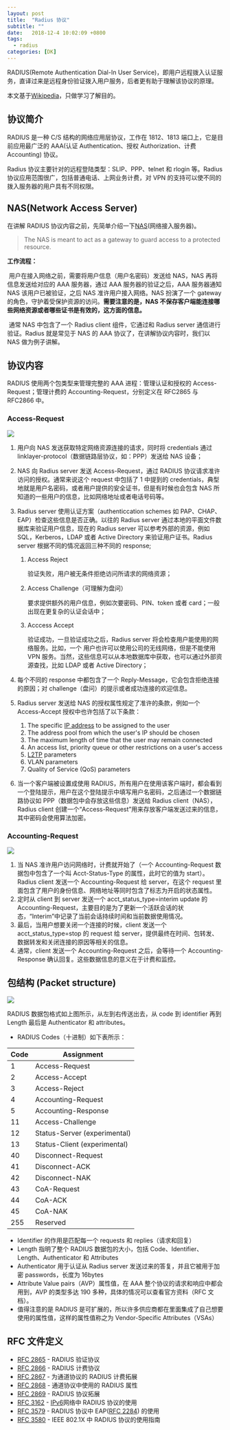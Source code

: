 ```yaml
---
layout: post
title:  "Radius 协议"
subtitle: ""
date:   2018-12-4 10:02:09 +0800
tags:
  - radius
categories: [DK]
---
```


 RADIUS(Remote Authentication Dial-In User Service)，即用户远程拨入认证服务，直译过来是远程身份验证拨入用户服务，后者更有助于理解该协议的原理。

 本文基于[Wikipedia](https://en.wikipedia.org/wiki/RADIUS)，只做学习了解目的。

<!-- more -->
## 协议简介

RADIUS 是一种 C/S 结构的网络应用层协议，工作在 1812、1813 端口上，它是目前应用最广泛的 AAA(认证 Authentication、授权 Authorization、计费 Accounting) 协议。

Radius 协议主要针对的远程登陆类型：SLIP、PPP、telnet 和 rlogin 等。Radius 协议应用范围很广，包括普通电话、上网业务计费，对 VPN 的支持可以使不同的拨入服务器的用户具有不同权限。

## NAS(Network Access Server)

在讲解 RADIUS 协议内容之前，先简单介绍一下[NAS](https://wiki.freeradius.org/glossary/NAS)(网络接入服务器)。

> The NAS is meant to act as a gateway to guard access to a protected resource. 

**工作流程：**

​	用户在接入网络之前，需要将用户信息（用户名密码）发送给 NAS，NAS 再将信息发送给对应的 AAA 服务器，通过 AAA 服务器的验证之后，AAA 服务器通知 NAS 该用户已被验证，之后 NAS 准许用户接入网络。NAS 扮演了一个 gateway 的角色，守护着受保护资源的访问。**需要注意的是，NAS 不保存客户端能连接哪些网络资源或者哪些证书是有效的，这方面的信息。** 

​	通常 NAS 中包含了一个 Radius client 组件，它通过和 Radius server 通信进行验证。Radius 就是常见于 NAS 的 AAA 协议了，在讲解协议内容时，我们以 NAS 做为例子讲解。

## 协议内容

RADIUS 使用两个包类型来管理完整的 AAA 进程：管理认证和授权的 Access-Request；管理计费的 Accounting-Request，分别定义在 RFC2865 与 RFC2866 中。

### Access-Request

![](\pictures\Radius-access-request.png)

1. 用户向 NAS 发送获取特定网络资源连接的请求，同时将 credentials 通过 linklayer-protocol（数据链路层协议，如：PPP）发送给 NAS 设备；

2. NAS 向 Radius server 发送 Access-Request，通过 RADIUS 协议请求准许访问的授权。通常来说这个 request 中包括了 1 中提到的 credentials，典型地就是用户名密码，或者用户提供的安全证书，但是有时候也会包含 NAS 所知道的一些用户的信息，比如网络地址或者电话号码等。

3. Radius server 使用认证方案（authenticcation schemes 如 PAP、CHAP、EAP）检查这些信息是否正确。以往的 Radius server 通过本地的平面文件数据库来验证用户信息，现在的 Radius server 可以参考外部的资源，例如 SQL，Kerberos，LDAP 或者 Active Directory 来验证用户证书。Radius server 根据不同的情况返回三种不同的 response;

   1. Access Reject

      验证失败，用户被无条件拒绝访问所请求的网络资源；

   2. Access Challenge（可理解为盘问）

      要求提供额外的用户信息，例如次要密码、PIN、token 或者 card；一般出现在更复杂的认证会话中；

   3. Acccess Accept

      验证成功，一旦验证成功之后，Radius server 将会检查用户能使用的网络服务。比如，一个       用户也许可以使用公司的无线网络，但是不能使用 VPN 服务。当然，这些信息可以从本地数据库中获取，也可以通过外部资源查找，比如 LDAP 或者 Active Directory；

4. 每个不同的 response 中都包含了一个 Reply-Message，它会包含拒绝连接的原因；对 challenge（盘问）的提示或者成功连接的欢迎信息。

5. Radius server 发送给 NAS 的授权属性规定了准许的条款，例如一个 Access-Accept 授权中也许包括了以下条款：

   1. The specific [IP address](https://en.wikipedia.org/wiki/IP_address) to be assigned to the user
   2. The address pool from which the user's IP should be chosen
   3. The maximum length of time that the user may remain connected
   4. An access list, priority queue or other restrictions on a user's access
   5. [L2TP](https://en.wikipedia.org/wiki/L2TP) parameters
   6. VLAN parameters
   7. Quality of Service (QoS) parameters

6. 当一个客户端被设置成使用 RADIUS，所有用户在使用该客户端时，都会看到一个登陆提示，用户在这个登陆提示中填写用户名密码，之后通过一个数据链路协议如 PPP（数据包中会存放这些信息）发送给 Radius client（NAS），Radius client 创建一个“Access-Request”用来存放客户端发送过来的信息，其中密码会使用算法加密。

### Accounting-Request

![](\pictures\Radius-accounting-request.png)

1. 当 NAS 准许用户访问网络时，计费就开始了（一个 Accounting-Request 数据包中包含了一个叫 Acct-Status-Type 的属性，此时它的值为 start）。Radius client 发送一个 Accounting-Request 给 server，在这个 request 里面包含了用户的身份信息、网络地址等同时包含了标志为开启的状态属性。
2. 定时从 client 到 server 发送一个 acct_status_type=interim update 的 Accounting-Request，主要目的是为了更新一个活跃会话的状态，“Interim”中记录了当前会话持续时间和当前数据使用情况。
3. 最后，当用户想要关闭一个连接的时候，client 发送一个 acct_status_type=stop 的 request 给 server，提供最终在时间、包转发、数据转发和关闭连接的原因等相关的信息。
4. 通常，client 发送一个 Accounting-Request 之后，会等待一个 Accounting-Response 确认回复。这些数据信息的意义在于计费和监控。

## 包结构 (Packet structure)

![](\pictures\Radius_packet_format.png)

RADIUS 数据包格式如上图所示，从左到右传送出去，从 code 到 identifier 再到 Length 最后是 Authenticator 和 attributes。

- RADIUS Codes（十进制）如下表所示：

| Code | Assignment     |
| ---- | -------------- |
|   1  | Access-Request |
|   2  | Access-Accept  |
|   3  | Access-Reject   |
|   4  | Accounting-Request|
|   5  | Accounting-Response|
|  11  | Access-Challenge |
|  12  | Status-Server (experimental) |
|  13  | Status-Client (experimental) |
|  40  | Disconnect-Request |
|  41  | Disconnect-ACK |
|  42  | Disconnect-NAK |
|  43  | CoA-Request |
|  44  | CoA-ACK |
|  45  | CoA-NAK |
|  255  | Reserved |

- Identifier 的作用是匹配每一个 requests 和 replies（请求和回复）
- Length 指明了整个 RADIUS 数据包的大小，包括 Code、Identifier、Length、Authenticator 和 Attributes
- Authenticator 用于认证从 Radius server 发送过来的答复，并且它被用于加密 passwords，长度为 16bytes
- Attribute Value pairs（AVP）属性值，在 AAA 整个协议的请求和响应中都会用到，AVP 的类型多达 190 多种，具体的情况可以查看官方资料（RFC 文档）。
- 值得注意的是 RADIUS 是可扩展的，所以许多供应商都在里面集成了自己想要使用的属性值，这样的属性值称之为 Vendor-Specific Attributes（VSAs）

## RFC 文件定义

- [RFC 2865](https://tools.ietf.org/html/rfc2865) - RADIUS 验证协议
- [RFC 2866](https://tools.ietf.org/html/rfc2866) - RADIUS 计费协议
- [RFC 2867](https://tools.ietf.org/html/rfc2867) - 为通道协议的 RADIUS 计费拓展
- [RFC 2868](https://tools.ietf.org/html/rfc2868) - 通道协议中使用的 RADIUS 属性
- [RFC 2869](https://tools.ietf.org/html/rfc2869) - RADIUS 协议拓展
- [RFC 3162](https://tools.ietf.org/html/rfc3162) - [IPv6](https://zh.wikipedia.org/wiki/IPv6)网络中 RADIUS 协议的使用
- [RFC 3579](https://tools.ietf.org/html/rfc3579) - RADIUS 协议中 EAP([RFC 2284](https://tools.ietf.org/html/rfc2284)) 的使用
- [RFC 3580](https://tools.ietf.org/html/rfc3580) - IEEE 802.1X 中 RADIUS 协议的使用指南

